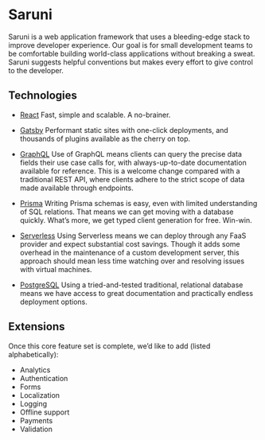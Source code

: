 # Saruni

Saruni is a web application framework that uses a bleeding-edge stack to improve developer experience. Our goal is for small development teams to be comfortable building world-class applications without breaking a sweat. Saruni suggests helpful conventions but makes every effort to give control to the developer.

## Technologies

- [React](https://reactjs.org/)
  Fast, simple and scalable. A no-brainer.

- [Gatsby](https://www.gatsbyjs.org/)
  Performant static sites with one-click deployments, and thousands of plugins available as the cherry on top.

- [GraphQL](https://graphql.org/)
  Use of GraphQL means clients can query the precise data fields their use case calls for, with always-up-to-date documentation available for reference. This is a welcome change compared with a traditional REST API, where clients adhere to the strict scope of data made available through endpoints.

- [Prisma](https://www.prisma.io/)
  Writing Prisma schemas is easy, even with limited understanding of SQL relations. That means we can get moving with a database quickly. What’s more, we get typed client generation for free. Win-win.

- [Serverless](https://www.serverless.com/)
  Using Serverless means we can deploy through any FaaS provider and expect substantial cost savings. Though it adds some overhead in the maintenance of a custom development server, this approach should mean less time watching over and resolving issues with virtual machines.

- [PostgreSQL](https://www.postgresql.org/)
  Using a tried-and-tested traditional, relational database means we have access to great documentation and practically endless deployment options.

## Extensions

Once this core feature set is complete, we’d like to add (listed alphabetically):

- Analytics
- Authentication
- Forms
- Localization
- Logging
- Offline support
- Payments
- Validation
